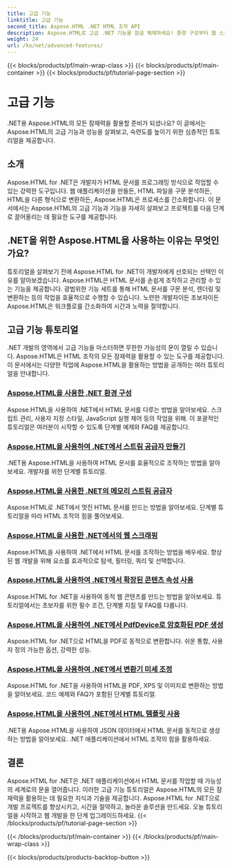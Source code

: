 ```yaml
---
title: 고급 기능
linktitle: 고급 기능
second_title: Aspose.HTML .NET HTML 조작 API
description: Aspose.HTML로 고급 .NET 기능을 잠금 해제하세요! 환경 구성부터 웹 스크래핑까지 강력한 웹 개발을 위한 포괄적인 튜토리얼을 살펴보세요.
weight: 24
url: /ko/net/advanced-features/
---
```


{{< blocks/products/pf/main-wrap-class >}}
{{< blocks/products/pf/main-container >}}
{{< blocks/products/pf/tutorial-page-section >}}

# 고급 기능


.NET용 Aspose.HTML의 모든 잠재력을 활용할 준비가 되셨나요? 이 글에서는 Aspose.HTML의 고급 기능과 성능을 살펴보고, 숙련도를 높이기 위한 심층적인 튜토리얼을 제공합니다.

## 소개

Aspose.HTML for .NET은 개발자가 HTML 문서를 프로그래밍 방식으로 작업할 수 있는 강력한 도구입니다. 웹 애플리케이션을 만들든, HTML 파일을 구문 분석하든, HTML을 다른 형식으로 변환하든, Aspose.HTML은 프로세스를 간소화합니다. 이 문서에서는 Aspose.HTML의 고급 기능과 기능을 자세히 살펴보고 프로젝트를 다음 단계로 끌어올리는 데 필요한 도구를 제공합니다.

## .NET을 위한 Aspose.HTML을 사용하는 이유는 무엇인가요?

튜토리얼을 살펴보기 전에 Aspose.HTML for .NET이 개발자에게 선호되는 선택인 이유를 알아보겠습니다. Aspose.HTML은 HTML 문서를 손쉽게 조작하고 관리할 수 있는 기능을 제공합니다. 광범위한 기능 세트를 통해 HTML 문서를 구문 분석, 렌더링 및 변환하는 등의 작업을 효율적으로 수행할 수 있습니다. 노련한 개발자이든 초보자이든 Aspose.HTML은 워크플로를 간소화하여 시간과 노력을 절약합니다.

## 고급 기능 튜토리얼
.NET 개발의 영역에서 고급 기능을 마스터하면 무한한 가능성의 문이 열릴 수 있습니다. Aspose.HTML은 HTML 조작의 모든 잠재력을 활용할 수 있는 도구를 제공합니다. 이 문서에서는 다양한 작업에 Aspose.HTML을 활용하는 방법을 공개하는 여러 튜토리얼을 안내합니다.
### [Aspose.HTML을 사용한 .NET 환경 구성](./environment-configuration/)
Aspose.HTML을 사용하여 .NET에서 HTML 문서를 다루는 방법을 알아보세요. 스크립트 관리, 사용자 지정 스타일, JavaScript 실행 제어 등의 작업을 위해. 이 포괄적인 튜토리얼은 여러분이 시작할 수 있도록 단계별 예제와 FAQ를 제공합니다.
### [Aspose.HTML을 사용하여 .NET에서 스트림 공급자 만들기](./create-stream-provider/)
.NET용 Aspose.HTML을 사용하여 HTML 문서를 효율적으로 조작하는 방법을 알아보세요. 개발자를 위한 단계별 튜토리얼.
### [Aspose.HTML을 사용한 .NET의 메모리 스트림 공급자](./memory-stream-provider/)
Aspose.HTML로 .NET에서 멋진 HTML 문서를 만드는 방법을 알아보세요. 단계별 튜토리얼을 따라 HTML 조작의 힘을 풀어보세요.
### [Aspose.HTML을 사용한 .NET에서의 웹 스크래핑](./web-scraping/)
Aspose.HTML을 사용하여 .NET에서 HTML 문서를 조작하는 방법을 배우세요. 향상된 웹 개발을 위해 요소를 효과적으로 탐색, 필터링, 쿼리 및 선택합니다.
### [Aspose.HTML을 사용하여 .NET에서 확장된 콘텐츠 속성 사용](./use-extended-content-property/)
Aspose.HTML for .NET을 사용하여 동적 웹 콘텐츠를 만드는 방법을 알아보세요. 튜토리얼에서는 초보자를 위한 필수 조건, 단계별 지침 및 FAQ를 다룹니다.
### [Aspose.HTML을 사용하여 .NET에서 PdfDevice로 암호화된 PDF 생성](./generate-encrypted-pdf-by-pdfdevice/)
Aspose.HTML for .NET으로 HTML을 PDF로 동적으로 변환합니다. 쉬운 통합, 사용자 정의 가능한 옵션, 강력한 성능.
### [Aspose.HTML을 사용하여 .NET에서 변환기 미세 조정](./fine-tuning-converters/)
Aspose.HTML for .NET을 사용하여 HTML을 PDF, XPS 및 이미지로 변환하는 방법을 알아보세요. 코드 예제와 FAQ가 포함된 단계별 튜토리얼.
### [Aspose.HTML을 사용하여 .NET에서 HTML 템플릿 사용](./using-html-templates/)
.NET용 Aspose.HTML을 사용하여 JSON 데이터에서 HTML 문서를 동적으로 생성하는 방법을 알아보세요. .NET 애플리케이션에서 HTML 조작의 힘을 활용하세요.


## 결론

Aspose.HTML for .NET은 .NET 애플리케이션에서 HTML 문서를 작업할 때 가능성의 세계로의 문을 열어줍니다. 이러한 고급 기능 튜토리얼은 Aspose.HTML의 모든 잠재력을 활용하는 데 필요한 지식과 기술을 제공합니다. Aspose.HTML for .NET으로 개발 프로젝트를 향상시키고, 시간을 절약하고, 놀라운 솔루션을 만드세요. 오늘 튜토리얼을 시작하고 웹 개발을 한 단계 업그레이드하세요.
{{< /blocks/products/pf/tutorial-page-section >}}

{{< /blocks/products/pf/main-container >}}
{{< /blocks/products/pf/main-wrap-class >}}

{{< blocks/products/products-backtop-button >}}
